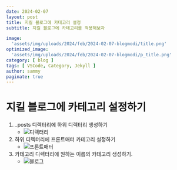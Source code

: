 ```yaml
---
date: 2024-02-07
layout: post
title: 지킬 블로그에 카테고리 설정
subtitle: 지킬 블로그에 카테고리를 적용해보자

image: 
  'assets/img/uploads/2024/feb/2024-02-07-blogmodi/title.png'
optimized_image:    
  'assets/img/uploads/2024/feb/2024-02-07-blogmodi/p_title.png'
category: [ blog ]
tags: [ VSCode, Category, Jekyll ]
author: sammy
paginate: true
---
```

# 지킬 블로그에 카테고리 설정하기
1. _posts 디렉터리에 하위 디렉터리 생성하기
   * ![디렉터리](../assets/img/uploads/2024/feb/2024-02-07-blogmodi/main/1.folder.png)
2. 하위 디렉터리에 프론트매터 카테고리 설정하기
    * ![프론트매터](../assets/img/uploads/2024/feb/2024-02-07-blogmodi/main/2.category.png)
3. 카테고리 디렉터리에 원하는 이름의 카테고리 생성하기.
    * ![블로그](../assets/img/uploads/2024/feb/2024-02-07-blogmodi/main/3.categoryadd.png)